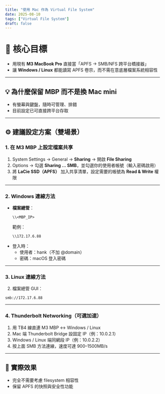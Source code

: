 ```yaml
---
title: "使用 Mac 作為 Virtual File System"
date: 2025-08-10
tags: ["Virtual File System"]
draft: false
---
```


# 🎯 核心目標
- 用現有 **M3 MacBook Pro** 直接當「APFS → SMB/NFS 跨平台橋接器」  
- 讓 **Windows / Linux** 都能讀寫 APFS 卷宗，而不需在意底層檔案系統相容性  

---

## 💡 為什麼保留 MBP 而不是換 Mac mini
- 有螢幕與鍵盤，隨時可管理、排錯
- 目前設定已可直接跨平台存取  

---

## ⚙ 建議設定方案（雙場景）

### 1. 在 M3 MBP 上設定檔案共享
1. System Settings → General → **Sharing** → 開啟 **File Sharing**  
2. Options → 勾選 **Sharing ... SMB**，並勾選你的使用者帳號（輸入密碼啟用）  
3. 將 **LaCie SSD（APFS）** 加入共享清單，設定需要的帳號為 **Read & Write** 權限  

---

### 2. Windows 連線方法
- **檔案總管**：
  ```
  \\<MBP_IP>
  ```
  範例：
  ```
  \\172.17.6.88
  ```
- 登入時：
  - 使用者：hank（不加 @domain）
  - 密碼：macOS 登入密碼

---

### 3. Linux 連線方法
2. 檔案總管 GUI：
  ```
  smb://172.17.6.88
  ```

---

### 4. Thunderbolt Networking（可選加速）
1. 用 TB4 線直連 M3 MBP ↔ Windows / Linux  
2. Mac 端 Thunderbolt Bridge 設固定 IP（例：10.0.2.1）  
3. Windows / Linux 端同網段 IP（例：10.0.2.2）  
4. 按上面 SMB 方法連線，速度可達 900–1500MB/s  

---

## 📌 實際效果
- 完全不需要考慮 filesystem 相容性  
- 保留 APFS 的快照與安全性功能  
